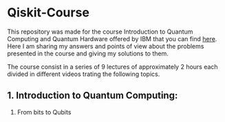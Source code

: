 # Qiskit-Course

This repository was made for the course Introduction to Quantum Computing and Quantum Hardware offered by IBM that you can find [here](https://qiskit.org/learn/intro-qc-qh/).
Here I am sharing my answers and points of view about the problems presented in the course and giving my solutions to them.

The course consist in a series of 9 lectures of approximately  2 hours each divided in different videos trating the following topics.

## 1. Introduction to Quantum Computing:
  1. From bits to Qubits



